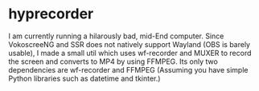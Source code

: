 # hyprecorder
I am currently running a hilarously bad, mid-End computer. Since VokoscreeNG and SSR does not natively support Wayland (OBS is barely usable), I made a small util which uses wf-recorder and MUXER to record the screen and converts to MP4 by using FFMPEG. Its only two dependencies are wf-recorder and FFMPEG (Assuming you have simple Python libraries such as datetime and tkinter.)


